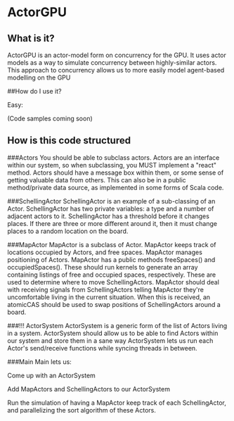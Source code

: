 # ActorGPU
## What is it?
ActorGPU is an actor-model form on concurrency for the GPU. It uses actor models as a way to simulate concurrency between highly-similar actors. This approach to concurrency allows us to more easily model agent-based modelling on the GPU

##How do I use it?

Easy:

(Code samples coming soon)


## How is this code structured
###Actors
You should be able to subclass actors. Actors are an interface within our system, so when subclassing, you MUST implement a "react" method.
Actors should have a message box within them, or some sense of getting valuable data from others.
This can also be in a public method/private data source, as implemented in some forms of Scala code.

###SchellingActor
SchellingActor is an example of a sub-classing of an Actor.
SchellingActor has two private variables: a type and a number of adjacent actors to it.
SchellingActor has a threshold before it changes places. If there are three or more different around it, then it must change places to a random location on the board.

###MapActor
MapActor is a subclass of Actor.
MapActor keeps track of locations occupied by Actors, and free spaces. MapActor manages positioning of Actors.
MapActor has a public methods freeSpaces() and occupiedSpaces(). These should run kernels to generate an array containing listings of free and occupied spaces, respectively. These are used to determine where to move SchellingActors.
MapActor should deal with receiving signals from SchellingActors telling MapActor they're uncomfortable living in the current situation. When this is received, an atomicCAS should be used to swap positions of SchellingActors around a board.

###!!! ActorSystem
ActorSystem is a generic form of the list of Actors living in a system.
ActorSystem should allow us to be able to find Actors within our system and store them in a sane way
ActorSystem lets us run each Actor's send/receive functions while syncing threads in between.

###Main
Main lets us:

Come up with an ActorSystem

Add MapActors and SchellingActors to our ActorSystem

Run the simulation of having a MapActor keep track of each SchellingActor, and parallelizing the sort algorithm of these Actors.
